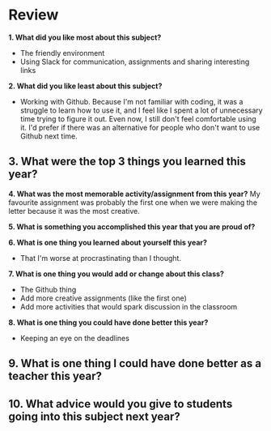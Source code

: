 # Review

**1. What did you like most about this subject?**
- The friendly environment
- Using Slack for communication, assignments and sharing interesting links

**2. What did you like least about this subject?**
- Working with Github. Because I'm not familiar with coding, it was a struggle to learn how to use it, and I feel like I spent a lot of unnecessary time trying to figure it out. Even now, I still don't feel comfortable using it. I'd prefer if there was an alternative for people who don't want to use Github next time.

**3. What were the top 3 things you learned this year?**
- 

**4. What was the most memorable activity/assignment from this year?**
My favourite assignment was probably the first one when we were making the letter because it was the most creative.

**5. What is something you accomplished this year that you are proud of?**


**6. What is one thing you learned about yourself this year?**
- That I'm worse at procrastinating than I thought.


**7. What is one thing you would add or change about this class?**
- The Github thing
- Add more creative assignments (like the first one)
- Add more activities that would spark discussion in the classroom

**8. What is one thing you could have done better this year?**
- Keeping an eye on the deadlines

**9. What is one thing I could have done better as a teacher this year?**
- 

**10. What advice would you give to students going into this subject next year?**
- 
